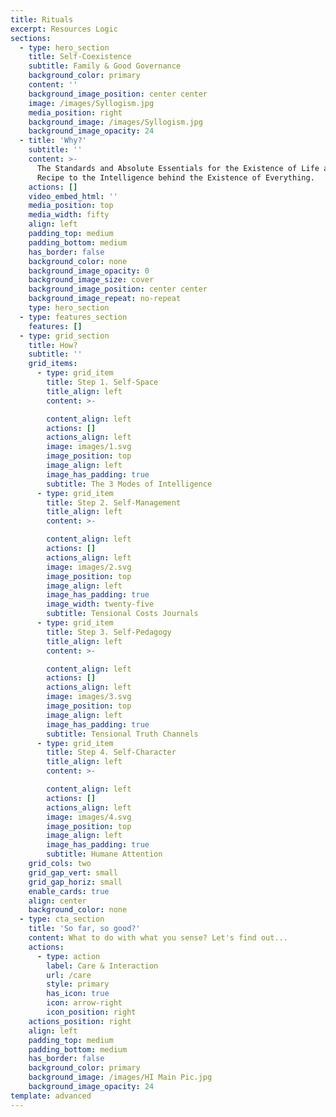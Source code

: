 ```yaml
---
title: Rituals
excerpt: Resources Logic
sections:
  - type: hero_section
    title: Self-Coexistence
    subtitle: Family & Good Governance
    background_color: primary
    content: ''
    background_image_position: center center
    image: /images/Syllogism.jpg
    media_position: right
    background_image: /images/Syllogism.jpg
    background_image_opacity: 24
  - title: 'Why?'
    subtitle: ''
    content: >-
      The Standards and Absolute Essentials for the Existence of Life are a
      Recipe to the Intelligence behind the Existence of Everything.
    actions: []
    video_embed_html: ''
    media_position: top
    media_width: fifty
    align: left
    padding_top: medium
    padding_bottom: medium
    has_border: false
    background_color: none
    background_image_opacity: 0
    background_image_size: cover
    background_image_position: center center
    background_image_repeat: no-repeat
    type: hero_section
  - type: features_section
    features: []
  - type: grid_section
    title: How?
    subtitle: ''
    grid_items:
      - type: grid_item
        title: Step 1. Self-Space
        title_align: left
        content: >-

        content_align: left
        actions: []
        actions_align: left
        image: images/1.svg
        image_position: top
        image_align: left
        image_has_padding: true
        subtitle: The 3 Modes of Intelligence
      - type: grid_item
        title: Step 2. Self-Management
        title_align: left
        content: >-

        content_align: left
        actions: []
        actions_align: left
        image: images/2.svg
        image_position: top
        image_align: left
        image_has_padding: true
        image_width: twenty-five
        subtitle: Tensional Costs Journals
      - type: grid_item
        title: Step 3. Self-Pedagogy
        title_align: left
        content: >-

        content_align: left
        actions: []
        actions_align: left
        image: images/3.svg
        image_position: top
        image_align: left
        image_has_padding: true
        subtitle: Tensional Truth Channels
      - type: grid_item
        title: Step 4. Self-Character
        title_align: left
        content: >-

        content_align: left
        actions: []
        actions_align: left
        image: images/4.svg
        image_position: top
        image_align: left
        image_has_padding: true
        subtitle: Humane Attention
    grid_cols: two
    grid_gap_vert: small
    grid_gap_horiz: small
    enable_cards: true
    align: center
    background_color: none
  - type: cta_section
    title: 'So far, so good?'
    content: What to do with what you sense? Let's find out...
    actions:
      - type: action
        label: Care & Interaction
        url: /care
        style: primary
        has_icon: true
        icon: arrow-right
        icon_position: right
    actions_position: right
    align: left
    padding_top: medium
    padding_bottom: medium
    has_border: false
    background_color: primary
    background_image: /images/HI Main Pic.jpg
    background_image_opacity: 24
template: advanced
---
```

